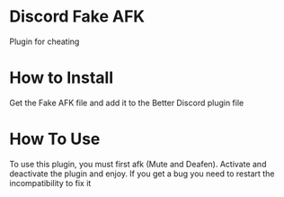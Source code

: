 # Discord Fake AFK
Plugin for cheating

# How to Install
Get the Fake AFK file and add it to the Better Discord plugin file

# How To Use
To use this plugin, you must first afk (Mute and Deafen). Activate and deactivate the plugin and enjoy. If you get a bug you need to restart the incompatibility to fix it
